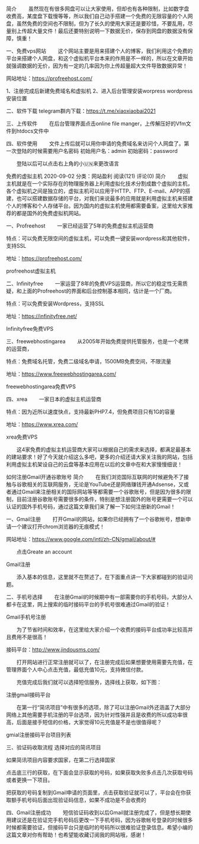 简介
  虽然现在有很多网盘可以让大家使用，但却也有各种限制，比如数字盘收费高，某度盘下载慢等等，所以我们自己动手搭建一个免费的无限容量的个人网盘，虽然免费的空间也不限制，但为了长久的使用大家还是要珍惜，不要乱用，尽量别上传超大量文件！最后还要特别说明一下数据无价，保存到网盘的数据没有保障，慎重！

一、免费vps网站
  这个网站主要是用来搭建个人的博客，我们利用这个免费的平台来搭建个人网盘，和这个虚拟机平台本来的作用是不一样的，所以在文章开始就强调数据的无价，因为有一定的几率因为你上传超量超大文件导致数据异常！

网站地址：https://profreehost.com/

1、注册完成后新建免费域名和虚拟机 
2、进入后台管理安装worpress
 wordpress安装位置 

二、软件下载
telegram群内下载：https://t.me/xiaoxiaobai2021

三、上传软件
  在后台管理界面点击online file manger，上传解压好的Vfm文件到htdocs文件中 

四、软件使用
  文件上传后就可以用你申请的免费域名来访问个人网盘了。第一次登陆的时候需要用户名密码
初始用户名：admin 初始密码：password

  登陆以后可以点击右上角的小🇺🇳来更改语言
  
  
  
  免费的虚拟主机
2020-09-02 分类：网站盈利 阅读(121) 评论(0)
简介
  虚拟主机就是在一个实际存在的物理服务器上利用虚拟化技术分割成数个虚拟的主机，各个虚拟机之间是独立的，虚拟主机可以应用于HTTP、FTP、E-mail、APP的搭建，也可以搭建数据存储的平台，对我们来说最多的应用就是利用虚拟主机来搭建个人的博客和个人存储平台。因为国内的虚拟主机使用都需要备案，这里给大家推荐的都是国外的免费虚拟机网站。

一、Profreehost
  一家已经运营了5年的免费虚拟主机运营商

特点：可以免费无限空间的虚拟主机，可以免费一键安装wordpress和其他软件，支持SSL

地址：https://profreehost.com/

profreehost虚拟主机

二、Infinityfree
  一家运营了8年的免费VPS运营商，所以它的稳定性无需质疑，和上面的Profreehost的界面和后台控制基本相同，估计是一个厂商。

特点：可以免费安装Wordpress，支持SSL

地址：https://infinityfree.net/

Infinityfree免费VPS

三、freewebhostingarea
  从2005年开始免费提供托管服务，也是一个老牌的运营商，

特点：免费域名托管，免费二级域名申请，1500MB免费空间，不限流量

地址：https://www.freewebhostingarea.com/

freewebhostingarea免费VPS

四、xrea
  一家日本的虚拟主机运营商

特点：因为近所以速度快点，支持最新PHP7.4，但免费项目只有1G的容量

地址：https://www.xrea.com/

xrea免费VPS

  这4家免费的虚拟主机运营商大家可以根据自己的需求来选择，都满足最基本的建站要求！好了今天就介绍这么多吧，更多的介绍还请大家关注我的网站，包括利用虚拟主机架设自己的云盘等基本应用在以后的文章中在和大家慢慢细说！
  
  
  
  如何注册Gmail开通谷歌账号
简介
  在我们浏览国际互联网的时候避免不了接触与谷歌相关的互联网服务，无论是YouTube还是网络赚钱开通Adsense，又或者通过Gmail来注册相关的国际网站等等都需要一个谷歌账号，但是因为很多的限制，目前注册谷歌账号需要很多的条件，特别是想注册国外的账号更需要一个可以认证的国外手机号码，通过这篇文章我们来了解一下如何注册新的Gmail！

一、Gmail注册
  打开Gmail的网站，如果你已经拥有了一个谷歌帐号，想新申请一个建议打开chrom浏览器的无痕模式！

网站地址：https://www.google.com/intl/zh-CN/gmail/about/#

  点击Greate an account

Gmail注册

  添入基本的信息，这里就不在赘述了。在下面重点讲一下大家都碰到的验证问题。

二、手机号选择
  在注册Gmail的时候期中有一部需要你的手机号码，大部分人都卡在这里，网上搜索的临时接码平台的手机号很难通过Gmail的验证！

Gmail手机号注册

  为了节省时间和效率，在这里给大家介绍一个收费的接码平台成功率比较高并且费用不是很高！

接码平台：http://www.jindousms.com/

  打开网站进行正常注册就可以了，在注册完成后如果想要使用需要先充值，在管理界面个人中心点击充值，最低充值10元，支持微信付款。

  充值完成后我们就可以选择短信服务，选择线上获取，如下图：

注册gmail接码平台

  在第一行“简讯项目”中有很多的选项，除了可以注册Gmail外还涵盖了大部分网络上其他需要手机注册的平台选项，因为针对性强并且是收费的所以成功率很高，后面是接手短信的价格，大家觉得10元充值是不是也很值得呢？

gmial注册接码平台项目列表

三、验证码收取流程
选择对应的简讯项目

如果简讯项目内容要求国家，在第二行选择国家

点击底三行的获取，在下面会显示获取的号码，如果获取失败多点击几次获取号码或者更换一下项目。

把获取的号码复制到Gmail申请的页面里，点击获取验证就可以了，平台会在你获取额手机号码后面出现验证码信息，如果不成功是不会收费的

四、Gmail注册成功
  短信验证码收到以后Gmail就注册完成了，但是想长期使用建议还是在验证完手机号码后更改一下手机号码，因为谷歌帐号登录的时候很多时候都需要验证，但接码平台只是临时的号码所以很难验证登录信息。希望小编的这篇文章对你有帮助！也希望能收藏订阅我的网站哦，感谢！
  
  
  
  

